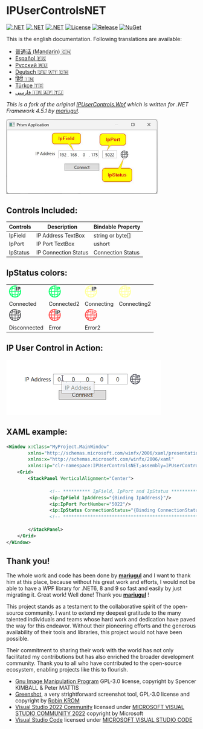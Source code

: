# IPUserControlsNET 

[![.NET](https://img.shields.io/badge/.NET%206-512BD4?logo=dotnet&logoColor=fff)](https://versionsof.net/core/6.0/)
[![.NET](https://img.shields.io/badge/.NET%208-512BD4?logo=dotnet&logoColor=fff)](https://versionsof.net/core/8.0/)
[![.NET](https://img.shields.io/badge/.NET%209-512BD4?logo=dotnet&logoColor=fff)](https://versionsof.net/core/9.0/)
[![License](https://img.shields.io/badge/License-MIT-green.svg)](LICENSE)
[![Release](https://img.shields.io/github/release/pediRAM/IPUserControlsNET.svg?sort=semver)](https://github.com/pediRAM/IPUserControlsNET/releases)
[![NuGet](https://img.shields.io/nuget/v/IPUserControlsNET)](https://www.nuget.org/packages/IPUserControlsNET)
<!-- [![.NET](https://img.shields.io/badge/%20E%20U%20👍-0018A8?logo=europeanunion&logoColor=yellow)](https://european-union.europa.eu) -->

This is the english documentation. Following translations are available:
- [普通话 (Mandarin) :cn:](https://github.com/pediRAM/IPUserControlsNET/blob/main/Documentation/Mandarin.md)
- [Español :es:](https://github.com/pediRAM/IPUserControlsNET/blob/main/Documentation/Spanish.md)
- [Pусский :ru:](https://github.com/pediRAM/IPUserControlsNET/blob/main/Documentation/Russian.md)
- [Deutsch :de: :austria: :switzerland:](https://github.com/pediRAM/IPUserControlsNET/blob/main/Documentation/German.md)
- [हिंदी :india:](https://github.com/pediRAM/IPUserControlsNET/blob/main/Documentation/Hindi.md)
- [Türkçe :tr:](https://github.com/pediRAM/IPUserControlsNET/blob/main/Documentation/Turkish.md)
- [فارسی :iran: :afghanistan: :tajikistan:](https://github.com/pediRAM/IPUserControlsNET/blob/main/Documentation/Farsi.md)

*This is a fork of the original [IPUserControls.Wpf](https://github.com/mariugul/IPUserControls) which is written for .NET Framework 4.5.1 by [mariugul](https://github.com/mariugul).* 

<img src="https://raw.githubusercontent.com/pediRAM/IPUserControlsNET/main/Documentation/example-app.jpg" width="400"/> 

## Controls Included:

| **Controls**  | **Description**      | Bindable Property   |
| ------------- |----------------------| ------------------- |
| IpField       | IP Address TextBox   | string or byte[]    |
| IpPort        | IP Port TextBox      | ushort              |
| IpStatus      | IP Connection Status | Connection Status   |

## IpStatus colors:

<table>
<tr>
    <td><img src="https://raw.githubusercontent.com/pediRAM/IPUserControlsNET/main/Documentation/ip_connected.png" width="32"/></td> 
    <td><img src="https://raw.githubusercontent.com/pediRAM/IPUserControlsNET/main/Documentation/ip_connected2.png" width="32"/></td> 
    <td><img src="https://raw.githubusercontent.com/pediRAM/IPUserControlsNET/main/Documentation/ip_connecting.png" width="32"/></td> 
    <td><img src="https://raw.githubusercontent.com/pediRAM/IPUserControlsNET/main/Documentation/ip_connecting2.png" width="32"/></td> 
</tr>
<tr>
    <td>Connected</td><td> Connected2</td><td> Connecting</td><td> Connecting2</td>
</tr>
<tr>
    <td><img src="https://raw.githubusercontent.com/pediRAM/IPUserControlsNET/main/Documentation/ip_disconnected.png" width="32"/></td> 
    <td><img src="https://raw.githubusercontent.com/pediRAM/IPUserControlsNET/main/Documentation/ip_error.png" width="32"/></td> 
    <td><img src="https://raw.githubusercontent.com/pediRAM/IPUserControlsNET/main/Documentation/ip_error2.png" width="32"/></td>
    <td></td>
</tr>
<tr>
    <td> Disconnected</td><td> Error</td><td> Error2</td><td></td>
</tr>
</table>

## IP User Control in Action:
<img src="https://raw.githubusercontent.com/pediRAM/IPUserControlsNET/main/Documentation/usage.gif"/>

## XAML example:

```xml
<Window x:Class="MyProject.MainWindow"
        xmlns="http://schemas.microsoft.com/winfx/2006/xaml/presentation"
        xmlns:x="http://schemas.microsoft.com/winfx/2006/xaml"
        xmlns:ip="clr-namespace:IPUserControlsNET;assembly=IPUserControlsNET">
    <Grid>
        <StackPanel VerticalAlignment="Center">

                <!-- ********** IpField, IpPort and IpStatus ********** -->
                <ip:IpField IpAddress="{Binding IpAddress}"/>
                <ip:IpPort PortNumber="5022"/>
                <ip:IpStatus ConnectionStatus="{Binding ConnectionStatus}"/>
                <!-- *************************************************** -->

        </StackPanel>
    </Grid>
</Window>

```
## Thank you!
   
The whole work and code has been done by **[mariugul](https://github.com/mariugul)** and I want to thank him at this place, because without his great work and efforts, I would not be able to have a WPF library for .NET6, 8 and 9 so fast and easily by just migrating it. Great work! Well done! Thank you **[mariugul](https://github.com/mariugul)** !

This project stands as a testament to the collaborative spirit of the open-source community. I want to extend my deepest gratitude to the many talented individuals and teams whose hard work and dedication have paved the way for this endeavor. Without their pioneering efforts and the generous availability of their tools and libraries, this project would not have been possible.

Their commitment to sharing their work with the world has not only facilitated my contributions but has also enriched the broader development community. Thank you to all who have contributed to the open-source ecosystem, enabling projects like this to flourish.

- [Gnu Image Manipulation Program](https://www.gimp.org/) GPL-3.0 license, copyright by Spencer KIMBALL & Peter MATTIS
- [Greenshot](https://github.com/greenshot/greenshot), a very strightforward screenshot tool, GPL-3.0 license and copyright by [Robin KROM](https://github.com/Lakritzator)
- [Visual Studio 2022 Community](https://visualstudio.microsoft.com/) licensed under [MICROSOFT VISUAL STUDIO COMMUNITY 2022](https://visualstudio.microsoft.com/license-terms/vs2022-ga-community/) copyright by Microsoft
- [Visual Studio Code](https://code.visualstudio.com/) licensed under [MICROSOFT VISUAL STUDIO CODE](https://code.visualstudio.com/license?lang=en)
